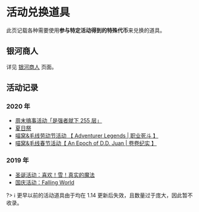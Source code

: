 # 活动兑换道具

此页记载各种需要使用**参与特定活动得到的特殊代币**来兑换的道具。

## 银河商人

详见 [银河商人](space/items/activity-exclusive/galaxy-trader.md) 页面。

## 活动记录

### 2020 年

- [周末搞事活动「是强者就下 255 层」](space/items/activity-exclusive/2020-september-12.md)
- [夏日祭](space/items/activity-exclusive/2020-natsu-matsuri.md)
- [喵窝&毛线劳动节活动 【 Adventurer Legends | 职业死斗 】](space/items/activity-exclusive/2020-labour-day.md)
- [喵窝&毛线春节活动【 An Epoch of D.D. Juan | 卷卷纪实 】](space/items/activity-exclusive/2020-spring-festival.md)

### 2019 年

- [圣诞活动：喜欢！雪！真实的魔法](space/items/activity-exclusive/2019-xmas.md)
- [国庆活动：Falling World](space/items/activity-exclusive/2019-national-day.md)

?> :information_source: 更早以前的活动道具由于均在 1.14 更新后失效，且数量过于庞大，因此暂不收录。
